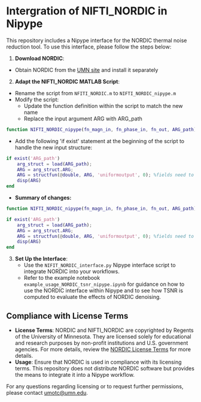 # Intergration of NIFTI_NORDIC in Nipype

This repository includes a Nipype interface for the NORDIC thermal noise reduction tool. To use this interface, please follow the steps below:

1. **Download NORDIC**:
- Obtain NORDIC from the [UMN site](https://github.com/SteenMoeller/NORDIC_Raw) and install it separately
     
2. **Adapt the NIFTI_NORDIC MATLAB Script**:
- Rename the script from `NFITI_NORDIC.m` to `NIFTI_NORDIC_nipype.m`
- Modify the script:
  - Update the function definition within the script to match the new name
  - Replace the input argument ARG with ARG_path

```matlab
function NIFTI_NORDIC_nipype(fn_magn_in, fn_phase_in, fn_out, ARG_path)
```

- Add the following 'if exist' statement at the beginning of the script to handle the new input structure:
  
```matlab
if exist('ARG_path') 
    arg_struct = load(ARG_path);
    ARG = arg_struct.ARG;
    ARG = structfun(@double, ARG, 'uniformoutput', 0); %fields need to be casted to double (from python struct with datatype int64) 
    disp(ARG)
end
```

- __Summary of changes:__
```matlab
function NIFTI_NORDIC_nipype(fn_magn_in, fn_phase_in, fn_out, ARG_path)

if exist('ARG_path') 
    arg_struct = load(ARG_path);
    ARG = arg_struct.ARG;
    ARG = structfun(@double, ARG, 'uniformoutput', 0); %fields need to be casted to double (from python struct with datatype int64) 
    disp(ARG)
end
```

3. **Set Up the Interface**:
   - Use the `NIFIT_NORDIC_interface.py` Nipype interface script to integrate NORDIC into your workflows.
   - Refer to the example notebook `example_usage_NORDIC_tsnr_nipype.ipynb` for guidance on how to use the NORDIC interface within Nipype and to see how TSNR is computed to evaluate the effects of NORDIC denoising.


## Compliance with License Terms

- **License Terms**: NORDIC and NIFTI_NORDIC are copyrighted by Regents of the University of Minnesota. They are licensed solely for educational and research purposes by non-profit institutions and U.S. government agencies. For more details, review the [NORDIC License Terms](https://github.com/SteenMoeller/NORDIC_Raw?tab=readme-ov-file#licensing) for more details.
- **Usage**: Ensure that NORDIC is used in compliance with its licensing terms. This repository does not distribute NORDIC software but provides the means to integrate it into a Nipype workflow.
  
For any questions regarding licensing or to request further permissions, please contact [umotc@umn.edu](mailto:umotc@umn.edu).
